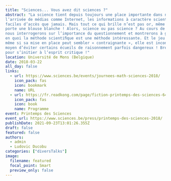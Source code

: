 ```yaml
---
title: "Sciences... Vous avez dit sciences ?"
abstract: "La science tient depuis toujours une place importante dans notre société et dans nos vies. Et avec 
l’arrivée de médias comme Internet, les informations à caractère scientiﬁque sont aujourd’hui plus 
faciles d’accès que jamais. Mais tout ce qui brille n’est pas or, même si la personne qui l’afﬁrme 
porte une blouse blanche ! Alors, science ou pas science ? Au cours de cette conférence, nous 
nous interrogerons sur l’importance du questionnement et montrerons à grand renfort d’exemples 
en quoi la méthode scientiﬁque est une méthode intéressante. Et le jeu en vaut la chandelle : 
même si sa mise en place peut sembler « contraignante », elle est incontestablement le meilleur 
moyen d’éviter certains écueils de raisonnement parfois dangereux ! Bref, une conférence ludique 
pour s’initier à l’esprit critique !"
location: Université de Mons (Belgique)
date: 2018-03-22
all_day: false
links:
  - url: https://www.sciences.be/events/journees-math-sciences-2018/
    icon_pack: fas
    icon: bookmark
    name: URL
  - url: https://fr.readkong.com/page/fiction-printemps-des-sciences-6443489
    icon_pack: fas
    icon: book
    name: Programme
event: Printemps des Sciences
event_url: https://www.sciences.be/press/printemps-des-sciences-2018/
publishDate: 2021-09-23T13:01:26.355Z
draft: false
featured: false
authors:
  - admin
  - Ludovic Ducobu
categories: ["diversTalks"]
image:
  filename: featured
  focal_point: Smart
  preview_only: false
---
```

